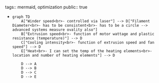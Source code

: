 tags:: mermaid, optimization
public:: true

- ```mermaid
  graph TD
      A["Winder speed<br>- controlled via laser"] --> D["Filament Diameter<br>- has to be consistent<br>- has to be a circle --> advanced systems measure ovality also"]
      B["Extrusion speed<br>- function of motor wattage and plastic resistance (temperature)"] --> D
      C["Cooling intensity<br>- function of extrusion speed and fan speed"] --> D
      E["Heat<br>- I can set the temp of the heating elements<br>- location and number of heating elements"] --> D
      
      D --> A
      D --> B
      D --> C
      D --> E
  ```
